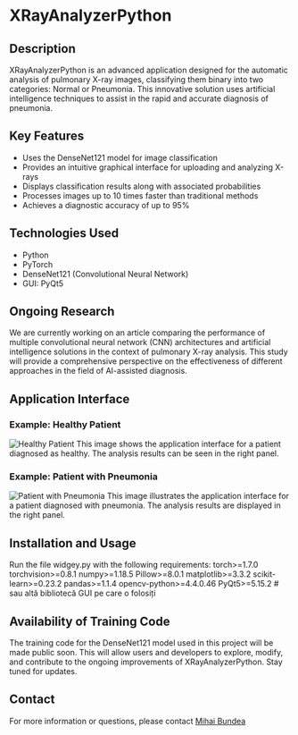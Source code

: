 # XRayAnalyzerPython

## Description
XRayAnalyzerPython is an advanced application designed for the automatic analysis of pulmonary X-ray images, classifying them binary into two categories: Normal or Pneumonia. This innovative solution uses artificial intelligence techniques to assist in the rapid and accurate diagnosis of pneumonia.

## Key Features
- Uses the DenseNet121 model for image classification
- Provides an intuitive graphical interface for uploading and analyzing X-rays
- Displays classification results along with associated probabilities
- Processes images up to 10 times faster than traditional methods
- Achieves a diagnostic accuracy of up to 95%

## Technologies Used
- Python
- PyTorch
- DenseNet121 (Convolutional Neural Network)
- GUI: PyQt5

## Ongoing Research
We are currently working on an article comparing the performance of multiple convolutional neural network (CNN) architectures and artificial intelligence solutions in the context of pulmonary X-ray analysis. This study will provide a comprehensive perspective on the effectiveness of different approaches in the field of AI-assisted diagnosis.

## Application Interface

### Example: Healthy Patient
![Healthy Patient](https://github.com/user-attachments/assets/84299d26-87e2-4510-bec5-51ae5e055d31)
This image shows the application interface for a patient diagnosed as healthy. The analysis results can be seen in the right panel.

### Example: Patient with Pneumonia
![Patient with Pneumonia](https://github.com/user-attachments/assets/32bb06d2-e4bb-42fb-a351-6ae8ea78e293)
This image illustrates the application interface for a patient diagnosed with pneumonia. The analysis results are displayed in the right panel.

## Installation and Usage
Run the file widgey.py with the following requirements:
torch>=1.7.0
torchvision>=0.8.1
numpy>=1.18.5
Pillow>=8.0.1
matplotlib>=3.3.2
scikit-learn>=0.23.2
pandas>=1.1.4
opencv-python>=4.4.0.46
PyQt5>=5.15.2  # sau altă bibliotecă GUI pe care o folosiți

## Availability of Training Code
The training code for the DenseNet121 model used in this project will be made public soon. This will allow users and developers to explore, modify, and contribute to the ongoing improvements of XRayAnalyzerPython. Stay tuned for updates.

## Contact
For more information or questions, please contact [Mihai Bundea](https://ro.linkedin.com/in/mihai-bundea-551a55225)
